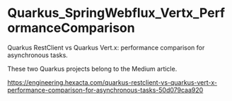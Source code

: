 # Quarkus_SpringWebflux_Vertx_PerformanceComparison
Quarkus RestClient vs Quarkus Vert.x: performance comparison for asynchronous tasks.

These two Quarkus projects belong to the Medium article.

https://engineering.hexacta.com/quarkus-restclient-vs-quarkus-vert-x-performance-comparison-for-asynchronous-tasks-50d079caa920


